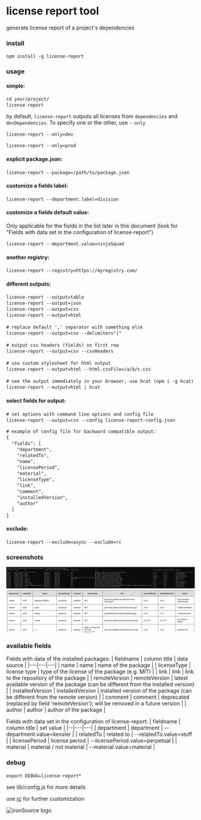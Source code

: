 # license report tool
generate license report of a project's dependencies

### install 
```
npm install -g license-report
```

### usage

#### simple:
```
cd your/project/
license-report
```
by default, `license-report` outputs all licenses from `dependencies` and `devDependencies`.
To specify one or the other, use `--only`
```
license-report --only=dev
```
```
license-report --only=prod
```

#### explicit package.json:
```
license-report --package=/path/to/package.json
```

#### customize a fields label:
```
license-report --department.label=division
```

#### customize a fields default value:
Only applicable for the fields in the list later in this document (look for "Fields with data set in the configuration of license-report")
```
license-report --department.value=ninjaSquad
```

#### another registry:
```
license-report --registry=https://myregistry.com/
```

#### different outputs:
```
license-report --output=table
license-report --output=json
license-report --output=csv
license-report --output=html

# replace default ',' separator with something else
license-report --output=csv --delimiter="|" 

# output csv headers (fields) on first row
license-report --output=csv --csvHeaders

# use custom stylesheet for html output
license-report --output=html --html.cssFile=/a/b/c.css

# see the output immediately in your browser, use hcat (npm i -g hcat)
license-report --output=html | hcat
```

#### select fields for output:
```
# set options with command line options and config file
license-report --output=csv --config license-report-config.json
```
```
# example of config file for backward compatible output:
{
  "fields": [
    "department",
    "relatedTo",
    "name",
    "licensePeriod",
    "material",
    "licenseType",
    "link",
    "comment",
    "installedVersion",
    "author"
  ]
}
```

#### exclude:
```
license-report --exclude=async --exclude=rc
```

### screenshots

![screenshot](screenshot.png)
![screenshot1](html.png)

### available fields
Fields with data of the installed packages:
| fieldname | column title | data source |
|---|---|---|
| name | name | name of the package |
| licenseType | license type | type of the license of the package (e.g. MIT) |
| link | link | link to the repository of the package |
| remoteVersion | remoteVersion | latest available version of the package (can be different from the installed version) |
| installedVersion | installedVersion | installed version of the package (can be different from the remote version) |
| comment | comment | deprecated (replaced by field 'remoteVersion'); will be removed in a future version |
| author | author | author of the package |

Fields with data set in the configuration of license-report:
| fieldname | column title | set value |
|--|---|---|
| department | department | --department.value=kessler |
| relatedTo | related to | --relatedTo.value=stuff |
| licensePeriod | license period | --licensePeriod.value=perpetual |
| material | material / not material | --material.value=material |

### debug
```
export DEBUG=license-report*
```

see lib/config.js for more details

use [rc](https://github.com/dominictarr/rc) for further customization

![ironSource logo](ironsource.png)
